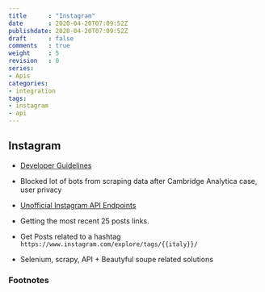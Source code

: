 ```yaml
---
title      : "Instagram"
date       : 2020-04-20T07:09:52Z
publishdate: 2020-04-20T07:09:52Z
draft      : false
comments   : true
weight     : 5
revision   : 0
series:
- Apis
categories:
- integration
tags:
- instagram
- api
---
```



## Instagram

* [Developer Guidelines][dev]

* Blocked lot of bots from scraping data after Cambridge Analytica case, user privacy
* [Unofficial Instagram API Endpoints](https://stevesie.com/apps/instagram-api)
* Getting the most recent 25 posts links.
* Get Posts related to a hashtag `https://www.instagram.com/explore/tags/{{italy}}/`
* Selenium, scrapy, API + Beautyful soupe related solutions



### Footnotes

[dev]: https://www.instagram.com/developer/